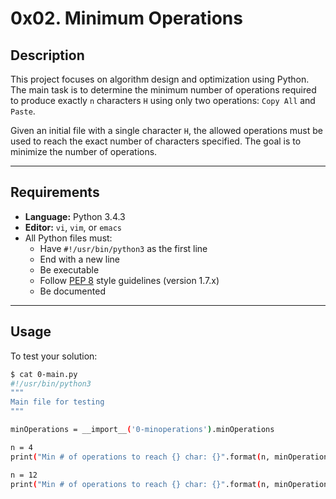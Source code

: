 # 0x02. Minimum Operations

## Description

This project focuses on algorithm design and optimization using Python. The main task is to determine the minimum number of operations required to produce exactly `n` characters `H` using only two operations: `Copy All` and `Paste`.

Given an initial file with a single character `H`, the allowed operations must be used to reach the exact number of characters specified. The goal is to minimize the number of operations.

---

## Requirements

- **Language:** Python 3.4.3
- **Editor:** `vi`, `vim`, or `emacs`
- All Python files must:
  - Have `#!/usr/bin/python3` as the first line
  - End with a new line
  - Be executable
  - Follow [PEP 8](https://pep8.org/) style guidelines (version 1.7.x)
  - Be documented

---

## Usage

To test your solution:

```bash
$ cat 0-main.py
#!/usr/bin/python3
"""
Main file for testing
"""

minOperations = __import__('0-minoperations').minOperations

n = 4
print("Min # of operations to reach {} char: {}".format(n, minOperations(n)))

n = 12
print("Min # of operations to reach {} char: {}".format(n, minOperations(n)))
